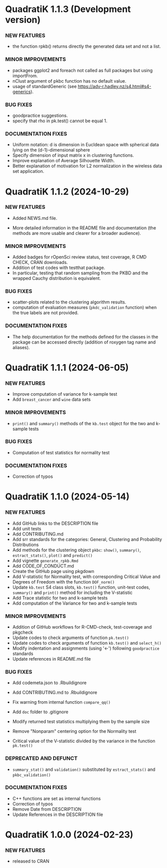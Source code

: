 QuadratiK 1.1.3 (Development version) 
=========================

### NEW FEATURES

  * the function rpkb() returns directly the generated data set and not a list.
    

### MINOR IMPROVEMENTS

  * packages ggplot2 and foreach not called as full packages but using 
    importFrom.
  * nClust argument of pkbc function has no default value.
  * usage of standardGeneric (see https://adv-r.hadley.nz/s4.html#s4-generics).
  
### BUG FIXES

  * goodpractice suggestions.
  * specify that rho in pk.test() cannot be equal 1.

### DOCUMENTATION FIXES

  * Uniform notation: d is dimension in Eucldean space with spherical data lying
    on the (d-1)-dimensional sphere
  * Specify dimension of input matrix x in clustering functions.
  * Improve explanation of Average Silhouette Width.
  * Better explanation of motivation for L2 normalization in the wireless data
    set application.


QuadratiK 1.1.2 (2024-10-29) 
=========================

### NEW FEATURES

  * Added NEWS.md file.
  
  * More detailed information in the README file and documentation (the methods 
    are more usable and clearer for a broader audience). 

### MINOR IMPROVEMENTS

  * Added badges for rOpenSci review status, test coverage, R CMD CHECK,
    CRAN downloads.
  * Addition of test codes with testthat package. 
  * In particular, testing that random sampling from the PKBD and the wrapped
          Cauchy distribution is equivalent.
  
### BUG FIXES

  * scatter-plots related to the clustering algorithm results.
  * computation of evaluation measures (`pkdc_validation` function) when the 
    true labels are not provided.

### DOCUMENTATION FIXES

  * The help documentation for the methods defined for the classes in the 
    package can be accessed directly (addition of roxygen tag name and 
    aliases).


QuadratiK 1.1.1 (2024-06-05)
=========================

### NEW FEATURES

  * Improve computation of variance for k-sample test
  * Add `breast_cancer` and `wine` data sets
  
### MINOR IMPROVEMENTS

  * `print()` and `summary()` methods of the `kb.test` object for the two and k-sample tests
  
### BUG FIXES

  * Computation of test statistics for normality test

### DOCUMENTATION FIXES

  * Correction of typos
  

QuadratiK 1.1.0 (2024-05-14)
=========================

### NEW FEATURES

  * Add GitHub links to the DESCRIPTION file
  * Add unit tests  
  * Add CONTRIBUTING.md
  * Add srr standards for the categories: General, Clustering and Probability Distributions
  * Add methods for the clustering object `pkbc`: `show()`, `summary()`, `estract_stats()`, `plot()` and `predict()`
  * Add vignette `generate_rpkb.Rmd`
  * Add CODE_OF_CONDUCT.md
  * Create the GitHub page using pkgdown
  * Add V-statistic for Normality test, with corresponding Critical Value and Degrees of Freedom with the function `DOF_norm()`
  * Update `kb.test` S4 class slots, `kb.test()` function, unit-test codes, `summary()` and `print()` method for including the V-statistic
  * Add Trace statistic for two and k-sample tests
  * Add computation of the Variance for two and k-sample tests

### MINOR IMPROVEMENTS

  * Addition of GitHub workflows for R-CMD-check, test-coverage and pkgcheck
  * Update codes to check arguments of function `pk.test()`
  * Update codes to check arguments of function `kb.test()` and `select_h()`
  * Modify indentation and assignments (using '<-') following `goodpractice` standards 
  * Update references in README.md file

### BUG FIXES

  * Add codemeta.json to .Rbuildignore
  * Add CONTRIBUTING.md to .Rbuildignore
  * Fix warning from internal function `compare_qq()`
  * Add `doc` folder to .gitignore
  
  * Modify returned test statistics multiplying them by the sample size
  * Remove "Nonparam" centering option for the Normality test
  * Critical value of the V-statistic divided by the variance in the function `pk.test()`

### DEPRECATED AND DEFUNCT

  * `summary_stat()` and `validation()` substituted by `estract_stats()` and `pkbc_validation()`

### DOCUMENTATION FIXES

  * C++ functions are set as internal functions
  * Correction of typos
  * Remove Date from DESCRIPTION
  * Update References in the DESCRIPTION file


QuadratiK 1.0.0 (2024-02-23)
=========================

### NEW FEATURES

  * released to CRAN
